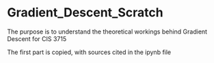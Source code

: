 # Gradient_Descent_Scratch
The purpose is to understand the theoretical workings behind Gradient Descent for CIS 3715

The first part is copied, with sources cited in the ipynb file
